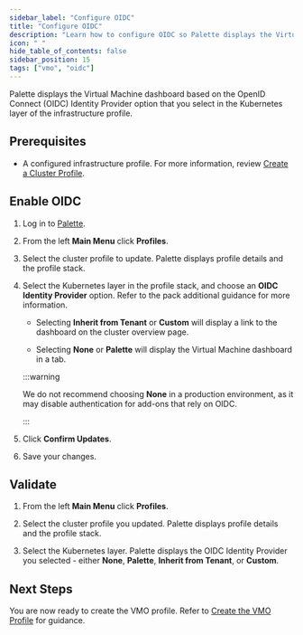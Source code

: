 ```yaml
---
sidebar_label: "Configure OIDC"
title: "Configure OIDC"
description: "Learn how to configure OIDC so Palette displays the Virtual Machine Dashboard."
icon: " "
hide_table_of_contents: false
sidebar_position: 15
tags: ["vmo", "oidc"]
---
```


Palette displays the Virtual Machine dashboard based on the OpenID Connect (OIDC) Identity Provider option that you
select in the Kubernetes layer of the infrastructure profile.

## Prerequisites

- A configured infrastructure profile. For more information, review
  [Create a Cluster Profile](../../profiles/cluster-profiles/create-cluster-profiles/create-cluster-profiles.md).

## Enable OIDC

1. Log in to [Palette](https://console.spectrocloud.com/).

2. From the left **Main Menu** click **Profiles**.

3. Select the cluster profile to update. Palette displays profile details and the profile stack.

<!-- prettier-ignore-start -->

4. Select the Kubernetes layer in the profile stack, and choose an **OIDC Identity Provider** option. Refer to the
   <VersionedLink text="Palette eXtended Kubernetes (PXK)" url="/integrations/packs/?pack=kubernetes&tab=custom" /> pack
   additional guidance for more information.

   - Selecting **Inherit from Tenant** or **Custom** will display a link to the dashboard on the cluster overview page.

   - Selecting **None** or **Palette** will display the Virtual Machine dashboard in a tab.

   :::warning

   We do not recommend choosing **None** in a production environment, as it may disable authentication for add-ons that
   rely on OIDC.

   :::

5. Click **Confirm Updates**.

6. Save your changes.

## Validate

1. From the left **Main Menu** click **Profiles**.

2. Select the cluster profile you updated. Palette displays profile details and the profile stack.

3. Select the Kubernetes layer. Palette displays the OIDC Identity Provider you selected - either **None**, **Palette**,
   **Inherit from Tenant**, or **Custom**.

## Next Steps

You are now ready to create the VMO profile. Refer to [Create the VMO Profile](../create-vmo-profile.md) for guidance.
